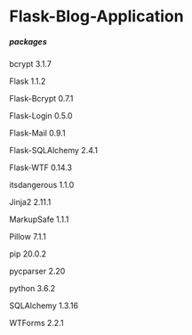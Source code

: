 # Flask-Blog-Application

<h5>packages</h5>
<p>bcrypt                    3.1.7</p>                                   
<p>Flask                     1.1.2</p>              
<p>Flask-Bcrypt              0.7.1</p>           
<p>Flask-Login               0.5.0</p>               
<p>Flask-Mail                0.9.1</p>               
<p>Flask-SQLAlchemy          2.4.1</p>                
<p>Flask-WTF                 0.14.3</p>                 
<p>itsdangerous              1.1.0</p>                
<p>Jinja2                    2.11.1</p>               
<p>MarkupSafe                1.1.1</p>              
<p>Pillow                    7.1.1</p>                   
<p>pip                       20.0.2</p>               
<p>pycparser                 2.20</p>                 
<p>python                    3.6.2</p>                                       
<p>SQLAlchemy                1.3.16</p>                                                     
<p>WTForms                   2.2.1</p>                  
